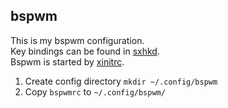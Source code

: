 ## bspwm

This is my bspwm configuration.
<br>
Key bindings can be found in [sxhkd](../sxhkd).
<br>
Bspwm is started by [xinitrc](../xinit).

1. Create config directory `mkdir ~/.config/bspwm`
2. Copy `bspwmrc` to `~/.config/bspwm/`